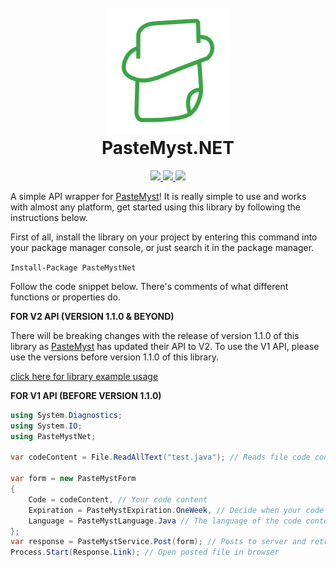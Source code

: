 <h1 align="center">
  <br>
    <img src="./.github/icon.png" width="200">
  <br>
    PasteMyst.NET
  <br>
</h1>

<p align="center">
  <a href="https://dotnet.microsoft.com">
    <img src="https://img.shields.io/badge/Powered%20By-.NET-blue?logo=microsoft&style=for-the-badge">
  </a>
  <a href="https://visualstudio.microsoft.com">
    <img src="https://img.shields.io/badge/Made%20With-Visual%20Studio-blue?logo=visual-studio&style=for-the-badge">
  </a>
  <a href="https://www.nuget.org/packages/PasteMystNet">
    <img src="https://img.shields.io/badge/Available%20On-NuGet-blue?logo=nuget&style=for-the-badge">
  </a>
</p>

A simple API wrapper for [PasteMyst](https://paste.myst.rs)! It is really simple to use and works with almost any platform, get started using this library by following the instructions below.

First of all, install the library on your project by entering this command into your package manager console, or just search it in the package manager.

`Install-Package PasteMystNet`

Follow the code snippet below. There's comments of what different functions or properties do.

**FOR V2 API (VERSION 1.1.0 & BEYOND)**

There will be breaking changes with the release of version 1.1.0 of this library as [PasteMyst](https://paste.myst.rs) has updated their API to V2. To use the V1 API, please use the versions before version 1.1.0 of this library.

[click here for library example usage](./PasteMystTest/Program.cs)

**FOR V1 API (BEFORE VERSION 1.1.0)**

```cs
using System.Diagnostics;
using System.IO;
using PasteMystNet;

var codeContent = File.ReadAllText("test.java"); // Reads file code content

var form = new PasteMystForm
{
    Code = codeContent, // Your code content
    Expiration = PasteMystExpiration.OneWeek, // Decide when your code expires
    Language = PasteMystLanguage.Java // The language of the code content
};
var response = PasteMystService.Post(form); // Posts to server and retrieve info
Process.Start(Response.Link); // Open posted file in browser
```